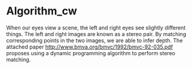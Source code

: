# Algorithm_cw

When our eyes view a scene, the left and right eyes see slightly different things. The left and right images are known as a stereo pair. By matching corresponding points in the two images, we are able to infer depth. The attached
paper http://www.bmva.org/bmvc/1992/bmvc-92-035.pdf proposes using a dynamic programming algorithm to perform stereo matching.
